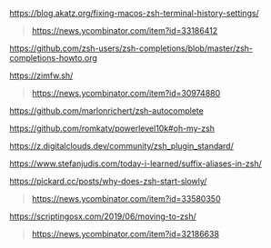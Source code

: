https://blog.akatz.org/fixing-macos-zsh-terminal-history-settings/
> https://news.ycombinator.com/item?id=33186412

https://github.com/zsh-users/zsh-completions/blob/master/zsh-completions-howto.org

https://zimfw.sh/
> https://news.ycombinator.com/item?id=30974880

https://github.com/marlonrichert/zsh-autocomplete

https://github.com/romkatv/powerlevel10k#oh-my-zsh

https://z.digitalclouds.dev/community/zsh_plugin_standard/

https://www.stefanjudis.com/today-i-learned/suffix-aliases-in-zsh/

https://pickard.cc/posts/why-does-zsh-start-slowly/
> https://news.ycombinator.com/item?id=33580350

https://scriptingosx.com/2019/06/moving-to-zsh/
> https://news.ycombinator.com/item?id=32186638